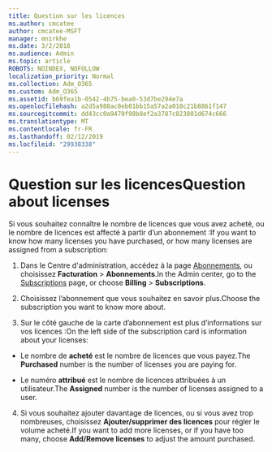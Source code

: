 ```yaml
---
title: Question sur les licences
ms.author: cmcatee
author: cmcatee-MSFT
manager: mnirkhe
ms.date: 3/2/2018
ms.audience: Admin
ms.topic: article
ROBOTS: NOINDEX, NOFOLLOW
localization_priority: Normal
ms.collection: Adm_O365
ms.custom: Adm_O365
ms.assetid: b69fea1b-0542-4b75-bea0-53d7be294e7a
ms.openlocfilehash: a2d5a988ac0eb01bb15a57a2a018c21b8861f147
ms.sourcegitcommit: dd43cc0a9470f98b8ef2a3787c823801d674c666
ms.translationtype: MT
ms.contentlocale: fr-FR
ms.lasthandoff: 02/12/2019
ms.locfileid: "29938338"
---
```

# <a name="question-about-licenses"></a><span data-ttu-id="457bf-102">Question sur les licences</span><span class="sxs-lookup"><span data-stu-id="457bf-102">Question about licenses</span></span>

<span data-ttu-id="457bf-103">Si vous souhaitez connaître le nombre de licences que vous avez acheté, ou le nombre de licences est affecté à partir d’un abonnement :</span><span class="sxs-lookup"><span data-stu-id="457bf-103">If you want to know how many licenses you have purchased, or how many licenses are assigned from a subscription:</span></span>
  
1. <span data-ttu-id="457bf-104">Dans le Centre d'administration, accédez à la page [Abonnements](https://go.microsoft.com/fwlink/p/?linkid=842054), ou choisissez **Facturation** \> **Abonnements**.</span><span class="sxs-lookup"><span data-stu-id="457bf-104">In the Admin center, go to the [Subscriptions](https://go.microsoft.com/fwlink/p/?linkid=842054) page, or choose **Billing** \> **Subscriptions**.</span></span>
    
2. <span data-ttu-id="457bf-105">Choisissez l’abonnement que vous souhaitez en savoir plus.</span><span class="sxs-lookup"><span data-stu-id="457bf-105">Choose the subscription you want to know more about.</span></span>
    
3. <span data-ttu-id="457bf-106">Sur le côté gauche de la carte d’abonnement est plus d’informations sur vos licences :</span><span class="sxs-lookup"><span data-stu-id="457bf-106">On the left side of the subscription card is information about your licenses:</span></span>
    
  - <span data-ttu-id="457bf-107">Le nombre de **acheté** est le nombre de licences que vous payez.</span><span class="sxs-lookup"><span data-stu-id="457bf-107">The **Purchased** number is the number of licenses you are paying for.</span></span> 
    
  - <span data-ttu-id="457bf-108">Le numéro **attribué** est le nombre de licences attribuées à un utilisateur.</span><span class="sxs-lookup"><span data-stu-id="457bf-108">The **Assigned** number is the number of licenses assigned to a user.</span></span> 
    
4. <span data-ttu-id="457bf-109">Si vous souhaitez ajouter davantage de licences, ou si vous avez trop nombreuses, choisissez **Ajouter/supprimer des licences** pour régler le volume acheté.</span><span class="sxs-lookup"><span data-stu-id="457bf-109">If you want to add more licenses, or if you have too many, choose **Add/Remove licenses** to adjust the amount purchased.</span></span> 
    

